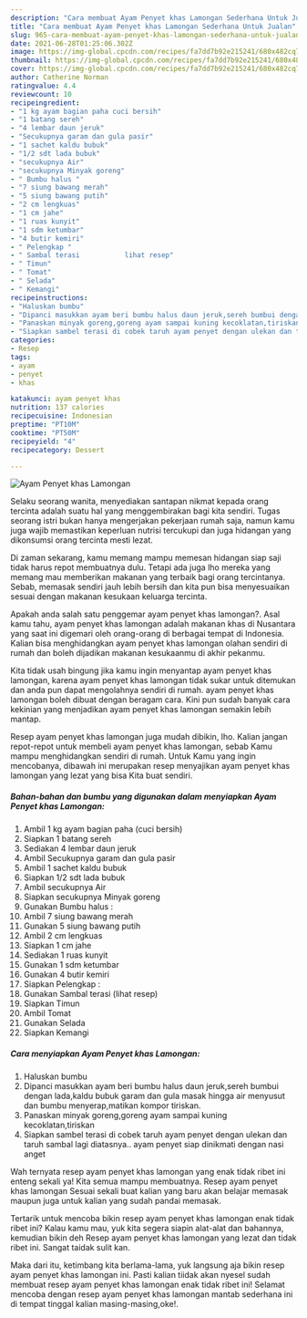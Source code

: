 ```yaml
---
description: "Cara membuat Ayam Penyet khas Lamongan Sederhana Untuk Jualan"
title: "Cara membuat Ayam Penyet khas Lamongan Sederhana Untuk Jualan"
slug: 965-cara-membuat-ayam-penyet-khas-lamongan-sederhana-untuk-jualan
date: 2021-06-28T01:25:06.302Z
image: https://img-global.cpcdn.com/recipes/fa7dd7b92e215241/680x482cq70/ayam-penyet-khas-lamongan-foto-resep-utama.jpg
thumbnail: https://img-global.cpcdn.com/recipes/fa7dd7b92e215241/680x482cq70/ayam-penyet-khas-lamongan-foto-resep-utama.jpg
cover: https://img-global.cpcdn.com/recipes/fa7dd7b92e215241/680x482cq70/ayam-penyet-khas-lamongan-foto-resep-utama.jpg
author: Catherine Norman
ratingvalue: 4.4
reviewcount: 10
recipeingredient:
- "1 kg ayam bagian paha cuci bersih"
- "1 batang sereh"
- "4 lembar daun jeruk"
- "Secukupnya garam dan gula pasir"
- "1 sachet kaldu bubuk"
- "1/2 sdt lada bubuk"
- "secukupnya Air"
- "secukupnya Minyak goreng"
- " Bumbu halus "
- "7 siung bawang merah"
- "5 siung bawang putih"
- "2 cm lengkuas"
- "1 cm jahe"
- "1 ruas kunyit"
- "1 sdm ketumbar"
- "4 butir kemiri"
- " Pelengkap "
- " Sambal terasi           lihat resep"
- " Timun"
- " Tomat"
- " Selada"
- " Kemangi"
recipeinstructions:
- "Haluskan bumbu"
- "Dipanci masukkan ayam beri bumbu halus daun jeruk,sereh bumbui dengan lada,kaldu bubuk garam dan gula masak hingga air menyusut dan bumbu menyerap,matikan kompor tiriskan."
- "Panaskan minyak goreng,goreng ayam sampai kuning kecoklatan,tiriskan"
- "Siapkan sambel terasi di cobek taruh ayam penyet dengan ulekan dan taruh sambal lagi diatasnya.. ayam penyet siap dinikmati dengan nasi anget"
categories:
- Resep
tags:
- ayam
- penyet
- khas

katakunci: ayam penyet khas 
nutrition: 137 calories
recipecuisine: Indonesian
preptime: "PT10M"
cooktime: "PT50M"
recipeyield: "4"
recipecategory: Dessert

---
```



![Ayam Penyet khas Lamongan](https://img-global.cpcdn.com/recipes/fa7dd7b92e215241/680x482cq70/ayam-penyet-khas-lamongan-foto-resep-utama.jpg)

Selaku seorang wanita, menyediakan santapan nikmat kepada orang tercinta adalah suatu hal yang menggembirakan bagi kita sendiri. Tugas seorang istri bukan hanya mengerjakan pekerjaan rumah saja, namun kamu juga wajib memastikan keperluan nutrisi tercukupi dan juga hidangan yang dikonsumsi orang tercinta mesti lezat.

Di zaman  sekarang, kamu memang mampu memesan hidangan siap saji tidak harus repot membuatnya dulu. Tetapi ada juga lho mereka yang memang mau memberikan makanan yang terbaik bagi orang tercintanya. Sebab, memasak sendiri jauh lebih bersih dan kita pun bisa menyesuaikan sesuai dengan makanan kesukaan keluarga tercinta. 



Apakah anda salah satu penggemar ayam penyet khas lamongan?. Asal kamu tahu, ayam penyet khas lamongan adalah makanan khas di Nusantara yang saat ini digemari oleh orang-orang di berbagai tempat di Indonesia. Kalian bisa menghidangkan ayam penyet khas lamongan olahan sendiri di rumah dan boleh dijadikan makanan kesukaanmu di akhir pekanmu.

Kita tidak usah bingung jika kamu ingin menyantap ayam penyet khas lamongan, karena ayam penyet khas lamongan tidak sukar untuk ditemukan dan anda pun dapat mengolahnya sendiri di rumah. ayam penyet khas lamongan boleh dibuat dengan beragam cara. Kini pun sudah banyak cara kekinian yang menjadikan ayam penyet khas lamongan semakin lebih mantap.

Resep ayam penyet khas lamongan juga mudah dibikin, lho. Kalian jangan repot-repot untuk membeli ayam penyet khas lamongan, sebab Kamu mampu menghidangkan sendiri di rumah. Untuk Kamu yang ingin mencobanya, dibawah ini merupakan resep menyajikan ayam penyet khas lamongan yang lezat yang bisa Kita buat sendiri.

<!--inarticleads1-->

##### Bahan-bahan dan bumbu yang digunakan dalam menyiapkan Ayam Penyet khas Lamongan:

1. Ambil 1 kg ayam bagian paha (cuci bersih)
1. Siapkan 1 batang sereh
1. Sediakan 4 lembar daun jeruk
1. Ambil Secukupnya garam dan gula pasir
1. Ambil 1 sachet kaldu bubuk
1. Siapkan 1/2 sdt lada bubuk
1. Ambil secukupnya Air
1. Siapkan secukupnya Minyak goreng
1. Gunakan  Bumbu halus :
1. Ambil 7 siung bawang merah
1. Gunakan 5 siung bawang putih
1. Ambil 2 cm lengkuas
1. Siapkan 1 cm jahe
1. Sediakan 1 ruas kunyit
1. Gunakan 1 sdm ketumbar
1. Gunakan 4 butir kemiri
1. Siapkan  Pelengkap :
1. Gunakan  Sambal terasi           (lihat resep)
1. Siapkan  Timun
1. Ambil  Tomat
1. Gunakan  Selada
1. Siapkan  Kemangi




<!--inarticleads2-->

##### Cara menyiapkan Ayam Penyet khas Lamongan:

1. Haluskan bumbu
1. Dipanci masukkan ayam beri bumbu halus daun jeruk,sereh bumbui dengan lada,kaldu bubuk garam dan gula masak hingga air menyusut dan bumbu menyerap,matikan kompor tiriskan.
1. Panaskan minyak goreng,goreng ayam sampai kuning kecoklatan,tiriskan
1. Siapkan sambel terasi di cobek taruh ayam penyet dengan ulekan dan taruh sambal lagi diatasnya.. ayam penyet siap dinikmati dengan nasi anget




Wah ternyata resep ayam penyet khas lamongan yang enak tidak ribet ini enteng sekali ya! Kita semua mampu membuatnya. Resep ayam penyet khas lamongan Sesuai sekali buat kalian yang baru akan belajar memasak maupun juga untuk kalian yang sudah pandai memasak.

Tertarik untuk mencoba bikin resep ayam penyet khas lamongan enak tidak ribet ini? Kalau kamu mau, yuk kita segera siapin alat-alat dan bahannya, kemudian bikin deh Resep ayam penyet khas lamongan yang lezat dan tidak ribet ini. Sangat taidak sulit kan. 

Maka dari itu, ketimbang kita berlama-lama, yuk langsung aja bikin resep ayam penyet khas lamongan ini. Pasti kalian tiidak akan nyesel sudah membuat resep ayam penyet khas lamongan enak tidak ribet ini! Selamat mencoba dengan resep ayam penyet khas lamongan mantab sederhana ini di tempat tinggal kalian masing-masing,oke!.

